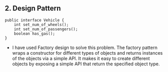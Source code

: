 ## 2. Design Pattern

```
public interface Vehicle {
	int set_num_of_wheels();
	int set_num_of_passengers();
	boolean has_gas();
}
```

- I have used Factory design to solve this problem. The factory pattern wraps a constructor for different types of objects and returns instances of the objects via a simple API. It makes it easy to create different objects by exposing a simple API that return the specified object type.
